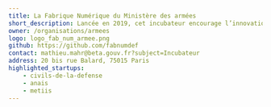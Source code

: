```yaml
---
title: La Fabrique Numérique du Ministère des armées
short_description: Lancée en 2019, cet incubateur encourage l’innovation au sein du ministère des Armées.
owner: /organisations/armees
logo: logo_fab_num_armee.png
github: https://github.com/fabnumdef
contact: mathieu.mahr@beta.gouv.fr?subject=Incubateur
address: 20 bis rue Balard, 75015 Paris
highlighted_startups:
    - civils-de-la-defense
    - anais
    - metiis
---
```

